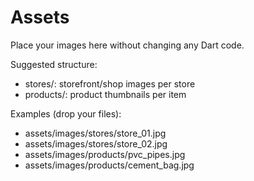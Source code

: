 # Assets

Place your images here without changing any Dart code.

Suggested structure:
- stores/: storefront/shop images per store
- products/: product thumbnails per item

Examples (drop your files):
- assets/images/stores/store_01.jpg
- assets/images/stores/store_02.jpg
- assets/images/products/pvc_pipes.jpg
- assets/images/products/cement_bag.jpg

